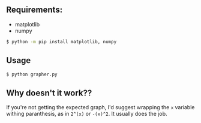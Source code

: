 ## Requirements:

- matplotlib
- numpy

```sh
$ python -m pip install matplotlib, numpy
```

## Usage

```sh
$ python grapher.py
```

## Why doesn't it work??

If you're not getting the expected graph, I'd suggest wrapping the `x` variable withing paranthesis, as in `2^(x)` or `-(x)^2`. It usually does the job.
